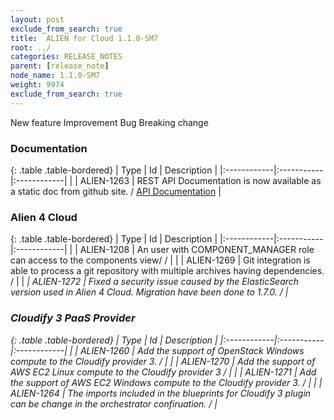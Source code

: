 ```yaml
---
layout: post
exclude_from_search: true
title:  ALIEN for Cloud 1.1.0-SM7
root: ../
categories: RELEASE_NOTES
parent: [release_note]
node_name: 1.1.0-SM7
weight: 9974
exclude_from_search: true
---
```





<i class="fa fa-plus text-success"></i> New feature <i class="fa fa-level-up text-primary"></i> Improvement  <i class="fa fa-bug text-danger"></i> Bug <i class="fa fa-exclamation-triangle text-warning"></i> Breaking change


### Documentation



  {: .table .table-bordered}
  | Type        | Id         | Description |
  |:------------|:-----------|:------------|
      |  <i class="fa fa-level-up text-primary"></i> | ALIEN-1263 | REST API Documentation is now available as a static doc from github site. / [API Documentation](#/documentation/1.1.0/rest/overview.html) |
    


### Alien 4 Cloud



  {: .table .table-bordered}
  | Type        | Id         | Description |
  |:------------|:-----------|:------------|
        |  <i class="fa fa-bug text-danger"></i> | ALIEN-1208 | An user with COMPONENT_MANAGER role can access to the components view/ /  |
    |  <i class="fa fa-bug text-danger"></i> | ALIEN-1269 | Git integration is able to process a git repository with multiple archives having dependencies. /  |
    |  <i class="fa fa-exclamation-triangle text-warning">  <i class="fa fa-bug text-danger"></i> | ALIEN-1272 | Fixed a security issue caused by the ElasticSearch version used in Alien 4 Cloud. Migration have been done to 1.7.0. /  |
  


### Cloudify 3 PaaS Provider



  {: .table .table-bordered}
  | Type        | Id         | Description |
  |:------------|:-----------|:------------|
    |  <i class="fa fa-plus text-success"></i> | ALIEN-1260 | Add the support of OpenStack Windows compute to the Cloudify provider 3. /  |
    |  <i class="fa fa-plus text-success"></i> | ALIEN-1270 | Add the support of AWS EC2 Linux compute to the Cloudify provider 3 /  |
    |  <i class="fa fa-plus text-success"></i> | ALIEN-1271 | Add the support of AWS EC2 Windows compute to the Cloudify provider 3. /  |
      |  <i class="fa fa-level-up text-primary"></i> | ALIEN-1264 | The imports included in the blueprints for Cloudify 3 plugin can be change in the orchestrator confiruation. /  |
    

